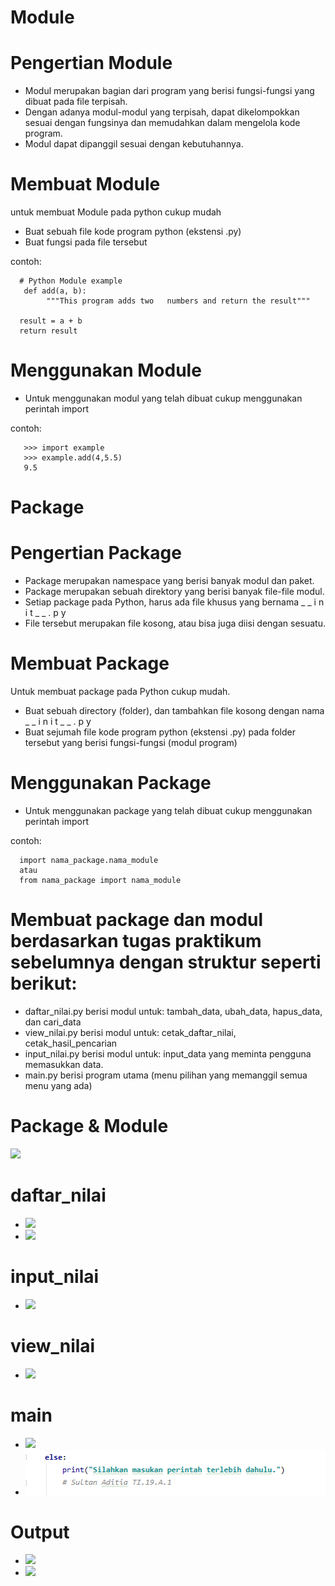 # Module
# Pengertian Module
- Modul merupakan bagian dari program yang berisi fungsi-fungsi yang dibuat pada file terpisah.
- Dengan adanya modul-modul yang terpisah, dapat dikelompokkan sesuai dengan fungsinya dan memudahkan dalam mengelola kode program.
- Modul dapat dipanggil sesuai dengan kebutuhannya.

# Membuat Module
untuk membuat Module pada python cukup mudah
- Buat sebuah file kode program python (ekstensi .py)
- Buat fungsi pada file tersebut

contoh:

      # Python Module example 
       def add(a, b):
            """This program adds two   numbers and return the result"""
      
      result = a + b   
      return result
# Menggunakan Module
- Untuk menggunakan modul yang telah dibuat cukup menggunakan perintah import

contoh:

       >>> import example
       >>> example.add(4,5.5)
       9.5
    
# Package
# Pengertian Package
- Package merupakan namespace yang berisi banyak modul dan paket.
- Package merupakan sebuah direktory yang berisi banyak file-file modul.
- Setiap package pada Python, harus ada file khusus yang bernama _ _ i n i t _ _ . p y 
- File tersebut merupakan file kosong, atau bisa juga diisi dengan sesuatu.

# Membuat Package
Untuk membuat package pada Python cukup mudah. 
- Buat sebuah directory (folder), dan tambahkan file kosong dengan nama _ _ i n i t _ _ . p y 
- Buat sejumah file kode program python (ekstensi .py) pada folder tersebut yang berisi fungsi-fungsi (modul program)

# Menggunakan Package
- Untuk menggunakan package yang telah dibuat cukup menggunakan perintah import

contoh:
    
      import nama_package.nama_module
      atau 
      from nama_package import nama_module
    
# Membuat package dan modul berdasarkan tugas praktikum sebelumnya dengan struktur seperti berikut: 
-  daftar_nilai.py berisi modul untuk: tambah_data, ubah_data, hapus_data, dan cari_data
-  view_nilai.py berisi modul untuk: cetak_daftar_nilai, cetak_hasil_pencarian 
-  input_nilai.py berisi modul untuk: input_data yang meminta pengguna memasukkan data. 
-  main.py berisi program utama (menu pilihan yang memanggil semua menu yang ada)

# Package & Module
![](https://github.com/alviandwipramono/Tugas7/blob/master/no%201.png)

# daftar_nilai
- ![](https://github.com/alviandwipramono/Tugas7/blob/master/no2.png)
- ![](https://github.com/alviandwipramono/Tugas7/blob/master/no3.png)

# input_nilai
- ![](https://github.com/alviandwipramono/Tugas7/blob/master/no4.png)

# view_nilai
- ![](https://github.com/alviandwipramono/Tugas7/blob/master/no5.png)

# main
- ![](https://github.com/alviandwipramono/Tugas7/blob/master/no6.png)
- ![](https://github.com/aditya-sultan/Tugas7_Praktikum6/blob/master/Capture6.PNG)


# Output
- ![](https://github.com/alviandwipramono/Tugas7/blob/master/no7.png)
- ![](https://github.com/alviandwipramono/Tugas7/blob/master/no8.png)
